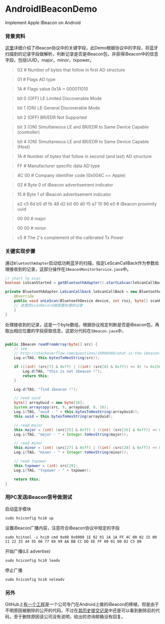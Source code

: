 AndroidIBeaconDemo
==================

Implement Apple IBeacon on Android

### 背景资料

[这里](http://stackoverflow.com/questions/18906988/what-is-the-ibeacon-bluetooth-profile)详细介绍了iBeacon协议中的关键字段，此Demo根据协议中的字段，将蓝牙扫描到的记录字段做解析，判断记录是否是iBeacon包，并获得iBeacon中的信息字段，包括UUID，major，minor，txpower。

>02 # Number of bytes that follow in first AD structure

>01 # Flags AD type

>1A # Flags value 0x1A = 000011010

>   bit 0 (OFF) LE Limited Discoverable Mode

>   bit 1 (ON) LE General Discoverable Mode

>   bit 2 (OFF) BR/EDR Not Supported

>   bit 3 (ON) Simultaneous LE and BR/EDR to Same Device Capable (controller)

>   bit 4 (ON) Simultaneous LE and BR/EDR to Same Device Capable (Host)

>1A # Number of bytes that follow in second (and last) AD structure

>FF # Manufacturer specific data AD type

>4C 00 # Company identifier code (0x004C == Apple)

>02 # Byte 0 of iBeacon advertisement indicator

>15 # Byte 1 of iBeacon advertisement indicator

>e2 c5 6d b5 df fb 48 d2 b0 60 d0 f5 a7 10 96 e0 # iBeacon proximity uuid

>00 00 # major

>00 00 # minor

>c5 # The 2's complement of the calibrated Tx Power

### 关键实现步骤

通过`BluetoothAdapter`启动低功耗蓝牙的扫描，指定LeScanCallBack作为参数处理接收到的记录，这部分操作在`IBeaconMonitorService.java`中。

```java
// start le scan
boolean isScanStarted = getBluetoothAdapter().startLeScan(leScanCallBack);
```

```java
private BluetoothAdapter.LeScanCallback leScanCallBack = new BluetoothAdapter.LeScanCallback() {
    @Override
    public void onLeScan(BluetoothDevice device, int rssi, byte[] scanRecord) {
    // 这里的scanRecord就是要处理的记录
    }
}
```

处理接收到的记录，这是一个byte数组，根据协议规定判断是否是iBeacon包，再取出相应位置的字段获取信息，这部分代码在`IBeacon.java`中，

```java

public IBeacon readFromArray(byte[] src) {
	// see
	// http://stackoverflow.com/questions/18906988/what-is-the-ibeacon-bluetooth-profile
	Log.v(TAG, this.bytesToHexString(src));

	if (((int) (src[7] & 0xff) | ((int) (src[8] & 0xff)) << 8) != 0x1502) {
		Log.d(TAG, "this is not ibeacon !");
		return this;
	}

	Log.d(TAG, "find ibeacon !");

	// read uuid
	byte[] arrayUuid = new byte[16];
	System.arraycopy(src, 9, arrayUuid, 0, 16);
	Log.i(TAG, "uuid - " + this.bytesToHexString(arrayUuid));
	this.uuid = this.bytesToHexString(arrayUuid);

	// read major
	this.major = (int) (src[25] & 0xff) | ((int) (src[26] & 0xff)) << 8;
	Log.i(TAG, "major - " + Integer.toHexString(major));

	// read minor
	this.minor = (int) (src[27] & 0xff) | ((int) (src[28] & 0xff)) << 8;
	Log.i(TAG, "minor - " + Integer.toHexString(minor));

	// read txpower
	this.txpower = (int) src[29];
	Log.i(TAG, "txpower - " + txpower);

	return this;
}
```

### 用PC发送iBeacon信号做测试

启动蓝牙模块

```shell
sudo hciconfig hci0 up
```

设置iBeacon广播内容，注意符合iBeacon协议中规定的字段

```shell
sudo hcitool -i hci0 cmd 0x08 0x0008 1E 02 01 1A 1A FF 4C 00 02 15 00 11 22 33 44 55 66 77 88 99 AA BB CC DD EE FF 00 01 00 02 C5 00
```

开始广播(LE advertise)

```shell
sudo hciconfig hci0 leadv
```

停止广播

```shell
sudo hciconfig hci0 noleadv
```

### 另外

GitHub上[有一个工程](https://github.com/RadiusNetworks/android-ibeacon-service)是一个公司专门在Android上做的iBeacon的移植，但是由于不明原因被删除的公开的代码，不过在[其历史提交记录](https://github.com/RadiusNetworks/android-ibeacon-service/tree/800a1d1b24e1d5f13f4589412ce5c6bf3f7bc3f1)中还是可以看到删除前的代码，至于删除原因该公司没有说明，给出的咨询邮箱没有回复。